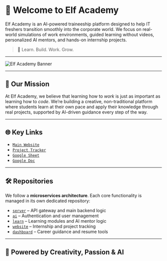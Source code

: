 # 🌟 Welcome to Elf Academy

Elf Academy is an AI-powered traineeship platform designed to help IT freshers transition smoothly into the corporate world. We focus on real-world simulations of work environments, guided learning without videos, personalized AI mentors, and hands-on internship projects.

> 🚀 Learn. Build. Work. Grow.

---

![Elf Academy Banner](https://server.elvesonthecloud.com/static/images/logo.png)

---

## 🧭 Our Mission

At Elf Academy, we believe that learning how to *work* is just as important as learning how to *code*. We’re building a creative, non-traditional platform where students learn at their own pace and apply their knowledge through real projects, supported by AI-driven guidance every step of the way.

---

## 🌐 Key Links


-  [`Main Website`](https://academy.elvesonthecloud.com)
-  [`Project Tracker`](https://github.com/orgs/Elf-Academy/projects/1) 
-  [`Google Sheet`](https://docs.google.com/spreadsheets/d/1Zg7L2aDsjWV1OSdRIL4GyrdzjR1oiPtZjhBL_ZpnHvE/edit?gid=0#gid=0) 
-  [`Google Doc`](https://docs.google.com/document/d/101d_-cyZuHMDg9E6hfCCQ-aJBIf5dJ8yANRI9mvrmNo/edit?tab=t.d4um3go65k50#heading=h.9yv989p0iqhx)

---

## 🛠️ Repositories

We follow a **microservices architecture**. Each core functionality is managed in its own dedicated repository:

- [`server`](https://github.com/Elf-Academy/learn) – API gateway and main backend logic
- [`ai`](https://github.com/Elf-Academy/ai) – Authentication and user management
- [`learn`](https://github.com/Elf-Academy/learn) – Learning modules and AI mentor logic
- [`website`](https://github.com/Elf-Academy/website) – Internship and project tracking
- [`dashboard`](https://github.com/Elf-Academy/dashboard) – Career guidance and resume tools

---

## 🧠 Powered by Creativity, Passion & AI

